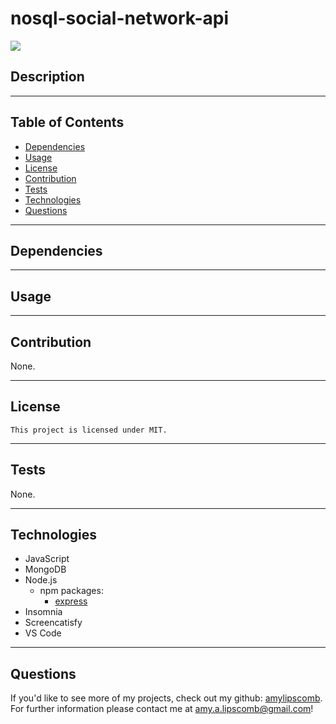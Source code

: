 # nosql-social-network-api
<img src="https://img.shields.io/badge/License-MIT-ff69b4.svg">

## Description




----
## Table of Contents 

  * [Dependencies](#dependencies)
  * [Usage](#usage)
  * [License](#license)
  * [Contribution](#contribution)
  * [Tests](#tests)
  * [Technologies](#technologies)
  * [Questions](#questions)

---
## Dependencies
<!-- 
The first step in creating my tech blog was first installing the necessary dependencies. In total eight npm packages were used. For further reference, the links can be found in the "Technologies" section! I also had to utilize MySQL.  -->



---

## Usage

  <!-- The first step to my tracker was creating a database that would hold the data I wanted to track. In order to do that, I created a schema file. Within this file, databases can be dropped (deleted), created, and used. Typically, when creating a database, it's best to "drop it" first. This ensures you're starting fresh, when you create your new database. You can see the steps I took in the screenshot below! -->

  <!-- ![createdatabase](./assets/css/images/dropcreateusedb.png) -->

  <!-- The schema file not only holds the creation of the database, but also its' tables. Every table needs data in order for it to be useful. So, once the tables are made, a seed file has to be created. The seed file inserts the data into the tables created within the schema. Below is a screenshot of the code I wrote for the department table. The schema file is on the left and the seed file is to the right.  -->
  
  <!-- ![schema&seed](./assets/css/images/departmentschemaandseed.png) -->

  


---

## Contribution

  None.

  ---

## License

```
This project is licensed under MIT.
```

---


## Tests

None.

 ---

 ## Technologies

* JavaScript
* MongoDB
* Node.js
    * npm packages:
       * [express](https://www.npmjs.com/package/express)    
* Insomnia
* Screencatisfy
* VS Code

 ---

## Questions

If you'd like to see more of my projects, check out my github: [amylipscomb](https://github.com/amylipscomb).
For further information please contact me at [amy.a.lipscomb@gmail.com](mailto:amy.a.lipscomb@gmail.com)!
